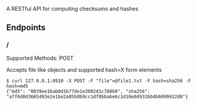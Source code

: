 A RESTful API for computing checksums and hashes

## Endpoints

### /

Supported Methods: POST

Accepts file like objects and supported hash=X form elements

```
$ curl 127.0.0.1:8910 -X POST -F "file"=@file1.txt -F hash=sha256 -F hash=md5
{"md5": "0039ee16ab0d1b77de1e300241c780b9", "sha256": "aff6d8d3665493e2e1be2a05b8b9cc1df8bba6e6c1d10e8d931bb4b6099922d8"}
```
